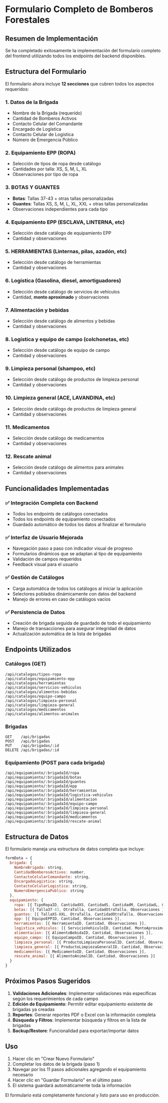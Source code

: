 # Formulario Completo de Bomberos Forestales

## Resumen de Implementación

Se ha completado exitosamente la implementación del formulario completo del frontend utilizando todos los endpoints del backend disponibles.

## Estructura del Formulario

El formulario ahora incluye **12 secciones** que cubren todos los aspectos requeridos:

### 1. **Datos de la Brigada** 
- Nombre de la Brigada (requerido)
- Cantidad de Bomberos Activos
- Contacto Celular del Comandante
- Encargado de Logística
- Contacto Celular de Logística
- Número de Emergencia Público

### 2. **Equipamiento EPP (ROPA)**
- Selección de tipos de ropa desde catálogo
- Cantidades por talla: XS, S, M, L, XL
- Observaciones por tipo de ropa

### 3. **BOTAS Y GUANTES**
- **Botas**: Tallas 37-43 + otras tallas personalizadas
- **Guantes**: Tallas XS, S, M, L, XL, XXL + otras tallas personalizadas
- Observaciones independientes para cada tipo

### 4. **Equipamiento EPP (ESCLAVA, LINTERNA, etc)**
- Selección desde catálogo de equipamiento EPP
- Cantidad y observaciones

### 5. **HERRAMIENTAS (Linternas, pilas, azadón, etc)**
- Selección desde catálogo de herramientas
- Cantidad y observaciones

### 6. **Logística (Gasolina, diesel, amortiguadores)**
- Selección desde catálogo de servicios de vehículos
- Cantidad, **monto aproximado** y observaciones

### 7. **Alimentación y bebidas**
- Selección desde catálogo de alimentos y bebidas
- Cantidad y observaciones

### 8. **Logística y equipo de campo (colchonetas, etc)**
- Selección desde catálogo de equipo de campo
- Cantidad y observaciones

### 9. **Limpieza personal (shampoo, etc)**
- Selección desde catálogo de productos de limpieza personal
- Cantidad y observaciones

### 10. **Limpieza general (ACE, LAVANDINA, etc)**
- Selección desde catálogo de productos de limpieza general
- Cantidad y observaciones

### 11. **Medicamentos**
- Selección desde catálogo de medicamentos
- Cantidad y observaciones

### 12. **Rescate animal**
- Selección desde catálogo de alimentos para animales
- Cantidad y observaciones

## Funcionalidades Implementadas

### ✅ **Integración Completa con Backend**
- Todos los endpoints de catálogos conectados
- Todos los endpoints de equipamiento conectados
- Guardado automático de todos los datos al finalizar el formulario

### ✅ **Interfaz de Usuario Mejorada**
- Navegación paso a paso con indicador visual de progreso
- Formularios dinámicos que se adaptan al tipo de equipamiento
- Validación de campos requeridos
- Feedback visual para el usuario

### ✅ **Gestión de Catálogos**
- Carga automática de todos los catálogos al iniciar la aplicación
- Selectores poblados dinámicamente con datos del backend
- Manejo de errores en caso de catálogos vacíos

### ✅ **Persistencia de Datos**
- Creación de brigada seguida de guardado de todo el equipamiento
- Manejo de transacciones para asegurar integridad de datos
- Actualización automática de la lista de brigadas

## Endpoints Utilizados

### Catálogos (GET)
```
/api/catalogos/tipos-ropa
/api/catalogos/equipamiento-epp
/api/catalogos/herramientas
/api/catalogos/servicios-vehiculos
/api/catalogos/alimentos-bebidas
/api/catalogos/equipo-campo
/api/catalogos/limpieza-personal
/api/catalogos/limpieza-general
/api/catalogos/medicamentos
/api/catalogos/alimentos-animales
```

### Brigadas
```
GET    /api/brigadas
POST   /api/brigadas
PUT    /api/brigadas/:id
DELETE /api/brigadas/:id
```

### Equipamiento (POST para cada brigada)
```
/api/equipamiento/:brigadaId/ropa
/api/equipamiento/:brigadaId/botas
/api/equipamiento/:brigadaId/guantes
/api/equipamiento/:brigadaId/epp
/api/equipamiento/:brigadaId/herramientas
/api/equipamiento/:brigadaId/logistica-vehiculos
/api/equipamiento/:brigadaId/alimentacion
/api/equipamiento/:brigadaId/equipo-campo
/api/equipamiento/:brigadaId/limpieza-personal
/api/equipamiento/:brigadaId/limpieza-general
/api/equipamiento/:brigadaId/medicamentos
/api/equipamiento/:brigadaId/rescate-animal
```

## Estructura de Datos

El formulario maneja una estructura de datos completa que incluye:

```javascript
formData = {
  brigada: {
    NombreBrigada: string,
    CantidadBomberosActivos: number,
    ContactoCelularComandante: string,
    EncargadoLogistica: string,
    ContactoCelularLogistica: string,
    NumeroEmergenciaPublico: string
  },
  equipamiento: {
    ropa: [{ TipoRopaID, CantidadXS, CantidadS, CantidadM, CantidadL, CantidadXL, Observaciones }],
    botas: [{ Talla37-43, OtraTalla, CantidadOtraTalla, Observaciones }],
    guantes: [{ TallaXS-XXL, OtraTalla, CantidadOtraTalla, Observaciones }],
    epp: [{ EquipoEPPID, Cantidad, Observaciones }],
    herramientas: [{ HerramientaID, Cantidad, Observaciones }],
    logistica_vehiculos: [{ ServicioVehiculoID, Cantidad, MontoAproximado, Observaciones }],
    alimentacion: [{ AlimentoBebidaID, Cantidad, Observaciones }],
    equipo_campo: [{ EquipoCampoID, Cantidad, Observaciones }],
    limpieza_personal: [{ ProductoLimpiezaPersonalID, Cantidad, Observaciones }],
    limpieza_general: [{ ProductoLimpiezaGeneralID, Cantidad, Observaciones }],
    medicamentos: [{ MedicamentoID, Cantidad, Observaciones }],
    rescate_animal: [{ AlimentoAnimalID, Cantidad, Observaciones }]
  }
}
```

## Próximos Pasos Sugeridos

1. **Validaciones Adicionales**: Implementar validaciones más específicas según los requerimientos de cada campo
2. **Edición de Equipamiento**: Permitir editar equipamiento existente de brigadas ya creadas
3. **Reportes**: Generar reportes PDF o Excel con la información completa
4. **Búsqueda y Filtros**: Implementar búsqueda y filtros en la lista de brigadas
5. **Backup/Restore**: Funcionalidad para exportar/importar datos

## Uso

1. Hacer clic en "Crear Nuevo Formulario"
2. Completar los datos de la brigada (paso 1)
3. Navegar por los 11 pasos adicionales agregando el equipamiento necesario
4. Hacer clic en "Guardar Formulario" en el último paso
5. El sistema guardará automáticamente toda la información

El formulario está completamente funcional y listo para uso en producción.
